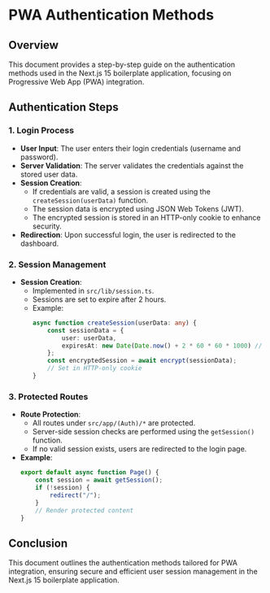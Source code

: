 # PWA Authentication Methods

## Overview
This document provides a step-by-step guide on the authentication methods used in the Next.js 15 boilerplate application, focusing on Progressive Web App (PWA) integration.

## Authentication Steps

### 1. Login Process
- **User Input**: The user enters their login credentials (username and password).
- **Server Validation**: The server validates the credentials against the stored user data.
- **Session Creation**:
  - If credentials are valid, a session is created using the `createSession(userData)` function.
  - The session data is encrypted using JSON Web Tokens (JWT).
  - The encrypted session is stored in an HTTP-only cookie to enhance security.
- **Redirection**: Upon successful login, the user is redirected to the dashboard.

### 2. Session Management
- **Session Creation**:
  - Implemented in `src/lib/session.ts`.
  - Sessions are set to expire after 2 hours.
  - Example:
    ```typescript
    async function createSession(userData: any) {
        const sessionData = {
            user: userData,
            expiresAt: new Date(Date.now() + 2 * 60 * 60 * 1000) // 2 hours
        };
        const encryptedSession = await encrypt(sessionData);
        // Set in HTTP-only cookie
    }
    ```

### 3. Protected Routes
- **Route Protection**:
  - All routes under `src/app/(Auth)/*` are protected.
  - Server-side session checks are performed using the `getSession()` function.
  - If no valid session exists, users are redirected to the login page.
- **Example**:
  ```typescript
  export default async function Page() {
      const session = await getSession();
      if (!session) {
          redirect("/");
      }
      // Render protected content
  }
  ```

## Conclusion
This document outlines the authentication methods tailored for PWA integration, ensuring secure and efficient user session management in the Next.js 15 boilerplate application.
